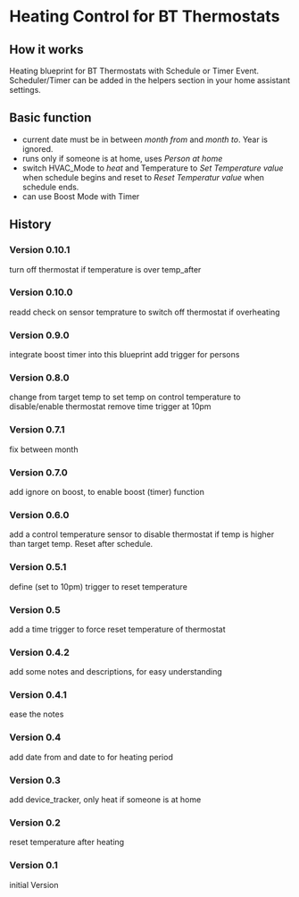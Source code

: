 # Heating Control for BT Thermostats

## How it works

Heating blueprint for BT Thermostats with Schedule or Timer Event. Scheduler/Timer can be added in the helpers section in your home assistant settings.

## Basic function

* current date must be in between *month from* and *month to*. Year is ignored.
* runs only if someone is at home, uses *Person at home*
* switch HVAC_Mode to *heat* and Temperature to *Set Temperature value* when schedule begins and reset to *Reset Temperatur value* when schedule ends.
* can use Boost Mode with Timer

## History

### Version 0.10.1

turn off thermostat if temperature is over temp_after

### Version 0.10.0

readd check on sensor temprature to switch off thermostat if overheating

### Version 0.9.0

integrate boost timer into this blueprint
add trigger for persons

### Version 0.8.0

change from target temp to set temp on control temperature to disable/enable thermostat
remove time trigger at 10pm

### Version 0.7.1

fix between month

### Version 0.7.0

add ignore on boost, to enable boost (timer) function

### Version 0.6.0

add a control temperature sensor to disable thermostat if temp is higher than target temp. Reset after schedule.

### Version 0.5.1

define (set to 10pm) trigger to reset temperature

### Version 0.5

add a time trigger to force reset temperature of thermostat

### Version 0.4.2

add some notes and descriptions, for easy understanding

### Version 0.4.1

ease the notes

### Version 0.4

add date from and date to for heating period

### Version 0.3

add device_tracker, only heat if someone is at home

### Version 0.2

reset temperature after heating

### Version 0.1

initial Version
